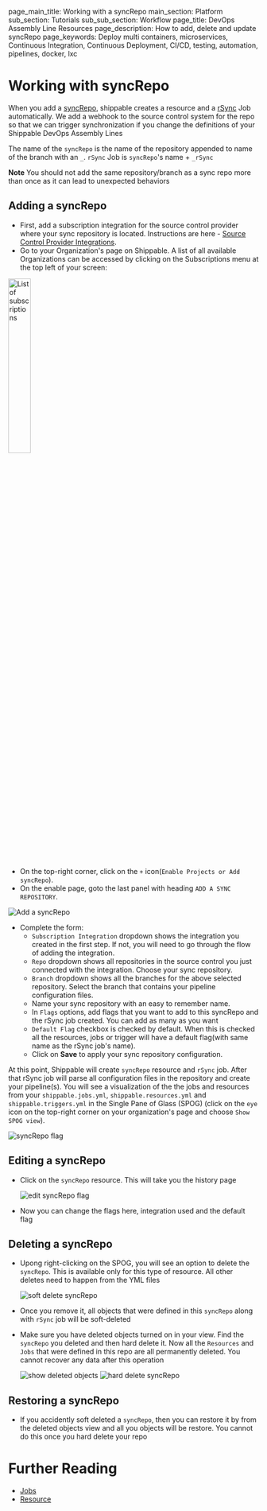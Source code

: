 page_main_title: Working with a syncRepo
main_section: Platform
sub_section: Tutorials
sub_sub_section: Workflow
page_title: DevOps Assembly Line Resources
page_description: How to add, delete and update syncRepo
page_keywords: Deploy multi containers, microservices, Continuous Integration, Continuous Deployment, CI/CD, testing, automation, pipelines, docker, lxc

# Working with syncRepo

When you add a [syncRepo](/platform/workflow/job/syncrepo), shippable creates a resource and a [rSync](/platform/workflow/job/rSync/) Job automatically. We add a webhook to the source control system for the repo so that we can trigger synchronization if you change the definitions of your Shippable DevOps Assembly Lines

The name of the `syncRepo` is the name of the repository appended to name of the branch with an `_`. `rSync` Job is `syncRepo`'s name + `_rSync`

**Note** You should not add the same repository/branch as a sync repo more than once as it can lead to unexpected behaviors

## Adding a syncRepo

* First, add a subscription integration for the source control provider where your sync repository is located. Instructions are here - [Source Control Provider Integrations](/platform/integration/overview#source-control-providers).
* Go to your Organization's page on Shippable. A list of all available Organizations can be accessed by clicking on the Subscriptions menu at the top left of your screen:

<img width="30%" height="30%" src="/images/platform/resources/syncRepo/list-subscriptions.png" alt="List of subscriptions">

* On the top-right corner, click on the `+` icon(`Enable Projects or Add syncRepo`).
* On the enable page, goto the last panel with heading `ADD A SYNC REPOSITORY`.

<img src="/images/platform/resources/syncRepo/add-syncRepo.png" alt="Add a syncRepo">

* Complete the form:
	* `Subscription Integration` dropdown shows the integration you created in the first step. If not, you will need to go through the flow of adding the integration.
	* `Repo` dropdown shows all repositories in the source control you just connected with the integration. Choose your sync repository.
	* `Branch` dropdown shows all the branches for the above selected repository. Select the branch that contains your pipeline configuration files.
	* Name your sync repository with an easy to remember name.
	* In `Flags` options, add flags that you want to add to this syncRepo and the rSync job created. You can add as many as you want
	* `Default Flag` checkbox is checked by default. When this is checked all the resources, jobs or trigger will have a default flag(with same name as the rSync job's name). 
	* Click on **Save** to apply your sync repository configuration.

At this point, Shippable will create `syncRepo` resource and `rSync` job. After that rSync job will parse all configuration files in the  repository and create your pipeline(s). You will see a visualization of the the jobs and resources from your `shippable.jobs.yml`,  `shippable.resources.yml` and `shippable.triggers.yml` in the Single Pane of Glass (SPOG) (click on the `eye` icon on the top-right corner on your organization's page  and choose `Show SPOG view`).

<img src="/images/platform/resources/syncRepo/syncRepo-flag.png" alt="syncRepo flag">

## Editing a syncRepo

* Click on the `syncRepo` resource. This will take you the history page

	<img src="/images/platform/tutorial/workflow/edit-syncRepo-flag.jpg" alt="edit syncRepo flag">

* Now you can change the flags here, integration used and the default flag	

## Deleting a syncRepo

* Upong right-clicking on the SPOG, you will see an option to delete the `syncRepo`. This is available only for this type of resource. All other deletes need to happen from the YML files

	<img src="/images/platform/tutorial/workflow/soft-delete-syncRepo.jpg" alt="soft delete syncRepo">

* Once you remove it, all objects that were defined in this `syncRepo` along with `rSync` job will be soft-deleted
* Make sure you have deleted objects turned on in your view. Find the `syncRepo` you deleted and then hard delete it. Now all the `Resources` and `Jobs` that were defined in this repo are all permanently deleted. You cannot recover any data after this operation
	
	<img src="/images/platform/tutorial/workflow/show-deleted-objects.jpg" alt="show deleted objects">
	
	<img src="/images/platform/tutorial/workflow/hard-delete-syncRepo.jpg" alt="hard delete syncRepo">	
## Restoring a syncRepo
* If you accidently soft deleted a `syncRepo`, then you can restore it by from the deleted objects view and all you objects will be restore. You cannot do this once you hard delete your repo

# Further Reading
* [Jobs](/platform/workflow/job/overview)
* [Resource](/platform/workflow/resource/overview)
